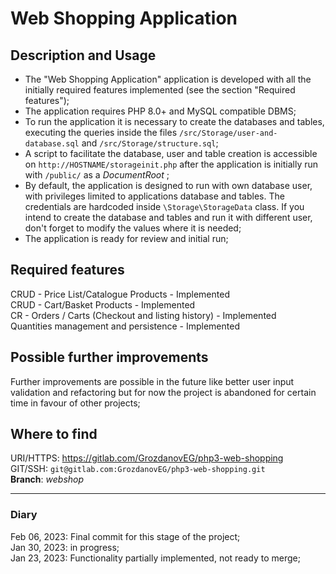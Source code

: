 # Web Shopping Application 

## Description and Usage 
- The "Web Shopping Application" application is developed with all the initially required
  features implemented (see the section "Required features");  
- The application requires PHP 8.0+ and MySQL compatible DBMS;  
- To run the application it is necessary to create the databases and tables,
executing the queries inside the files `/src/Storage/user-and-database.sql` and `/src/Storage/structure.sql`;   
- A script to facilitate the database, user and table creation is accessible on
 `http://HOSTNAME/storageinit.php` after the application is initially run with `/public/` as a *DocumentRoot* ;  
- By default, the application is designed to run with own database user, with privileges limited to applications database and tables.
  The credentials are hardcoded inside `\Storage\StorageData` class. If you intend to create the database and tables and
  run it with different user, don't forget to modify the values where it is needed;  
- The application is ready for review and initial run;  

## Required features
CRUD - Price List/Catalogue Products  - Implemented  
CRUD - Cart/Basket Products           - Implemented  
CR   - Orders / Carts (Checkout and listing history) - Implemented  
Quantities management and persistence - Implemented  

## Possible further improvements
Further improvements are possible in the future like better user input validation and refactoring
but for now the project is abandoned for certain time in favour of other projects;

## Where to find   
URI/HTTPS: <https://gitlab.com/GrozdanovEG/php3-web-shopping>    
GIT/SSH:  `git@gitlab.com:GrozdanovEG/php3-web-shopping.git`      
**Branch**: *webshop*   


---
### Diary  
Feb 06, 2023: Final commit for this stage of the project;  
Jan 30, 2023: in progress;  
Jan 23, 2023: Functionality partially implemented, not ready to merge;   



